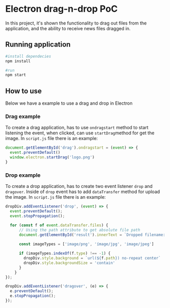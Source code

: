 # Electron drag-n-drop PoC

In this project, it's shown the functionality to drag out files from the application, and the ability to receive news files dragged in.

## Running application

```bash
#install dependecies
npm install

#run
npm start
```

## How to use

Below we have a example to use a drag and drop in Electron

### Drag example

To create a drag application, has to use ``ondragstart`` method to start listening the event, when clicked,
can use ``startDrag``method for get the image. In ``script.js`` file there is an example:

```js
document.getElementById('drag').ondragstart = (event) => {
  event.preventDefault()
  window.electron.startDrag('logo.png')
}
  ```

### Drop example

To create a drop application, has to create two event listener ``drop`` and ``dragover``. Inside of ``drop`` event has to add ``dataTransfer`` method for upload the image. In ``script.js`` file there is an example:

```js
dropDiv.addEventListener('drop', (event) => {
  event.preventDefault();
  event.stopPropagation();

  for (const f of event.dataTransfer.files) {
      // Using the path attribute to get absolute file path
      document.getElementById('result').innerText = `Dropped filename: ${f.path}`
    
      const imageTypes = ['image/png', 'ímage/jpg', 'image/jpeg']

      if (imageTypes.indexOf(f.type) !== -1) {
        dropDiv.style.background = `url(${f.path}) no-repeat center`
        dropDiv.style.backgroundSize = 'contain'
      }
    }
});

dropDiv.addEventListener('dragover', (e) => {
  e.preventDefault();
  e.stopPropagation();
});
```